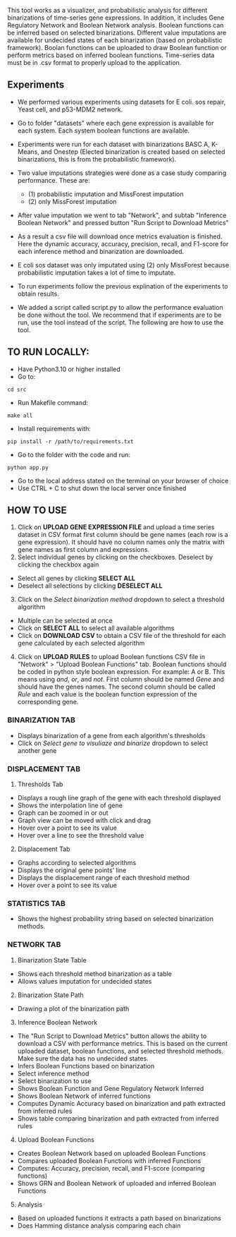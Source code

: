 

This tool works as a visualizer, and probabilistic analysis for different binarizations of time-series gene expressions. In addition, it includes Gene Regulatory Network and Boolean Network analysis. Boolean functions can be inferred based on selected binarizations. Different value imputations are available for undecided states of each binarization (based on probabilistic framework). Boolan functions can be uploaded to draw Boolean function or perform metrics based on inferred boolean functions. Time-series data must be in .csv format to properly upload to the application.

## Experiments

- We performed various experiments using datasets for E coli. sos repair, Yeast cell, and p53-MDM2 network. 
- Go to folder "datasets" where each gene expression is available for each system. Each system boolean functions are available. 
- Experiments were run for each dataset with binarizations BASC A, K-Means, and Onestep (Elected binarization is created based on selected binarizations, this is from the probabilistic framework). 
- Two value imputations strategies were done as a case study comparing performance. These are:
  - (1) probabilistic imputation and MissForest imputation
  - (2) only MissForest imputation
- After value imputation we went to tab "Network", and subtab "Inference Boolean Network" and pressed button "Run Script to Download Metrics"
- As a result a csv file will download once metrics evaluation is finished. Here the dynamic accuracy, accuracy, precision, recall, and F1-score for each inference method and binarization are downloaded. 
- E coli sos dataset was only imputated using (2) only MissForest  because probabilistic imputation takes a lot of time to imputate. 

- To run experiments follow the previous explination of the experiments to obtain results. 
- We added a script called script.py to allow the performance evaluation be done without the tool. We recommend that if experiments are to be run, use the tool instead of the script. The following are how to use the tool. 

## TO RUN LOCALLY:

- Have Python3.10 or higher installed
- Go to:
```
cd src
```
- Run Makefile command:
```
make all
```
- Install requirements with:
```
pip install -r /path/to/requirements.txt
```
- Go to the folder with the code and run:
```
python app.py
```
- Go to the local address stated on the terminal on your
	browser of choice
- Use CTRL + C to shut down the local server once finished

## HOW TO USE

1. Click on **UPLOAD GENE EXPRESSION FILE** and upload a time series dataset in CSV format first column should be gene names (each row is a gene expression). It should have no column names only the matrix with gene names as first column and expressions.
2. Select individual genes by clicking on the checkboxes. Deselect by clicking the checkbox again
  - Select all genes by clicking **SELECT ALL**
  - Deselect all selections by clicking **DESELECT ALL**
3. Click on the *Select binarization method* dropdown to select a threshold algorithm
  - Multiple can be selected at once
  - Click on **SELECT ALL** to select all available algorithms
  - Click on **DOWNLOAD CSV** to obtain a CSV file of the threshold for each gene calculated by
	each selected algorithm
4. Click on **UPLOAD RULES** to upload Boolean functions CSV file in "Network" > "Upload Boolean Functions" tab. Boolean functions should be coded in python style boolean expression. For example: A or B. This means using *and*, *or*, and *not*. First column should be named *Gene* and should have the genes names. The second column should be called *Rule* and each value is the boolean function expression of the corresponding gene. 

### BINARIZATION TAB

 - Displays binarization of a gene from each algorithm's thresholds
 - Click on *Select gene to visuliaze and binarize* dropdown to select another gene

### DISPLACEMENT TAB
 

1. Thresholds Tab
  - Displays a rough line graph of the gene with each threshold displayed
  - Shows the interpolation line of gene
  - Graph can be zoomed in or out
  - Graph view can be moved with click and drag
 - Hover over a point to see its value
 - Hover over a line to see the threshold value
 
2. Displacement Tab
 - Graphs according to selected algorithms
 - Displays the original gene points' line
 - Displays the displacement range of each threshold method
 - Hover over a point to see its value


### STATISTICS TAB

- Shows the highest probability string based on selected binarization methods.

### NETWORK TAB

1. Binarization State Table
- Shows each threshold method binarization as a table
- Allows values imputation for undecided states
2. Binarization State Path
- Drawing a plot of the binarization path
3. Inference Boolean Network
- The "Run Script to Download Metrics" button allows the ability to download a CSV with performance metrics. This is based on the current uploaded dataset, boolean functions, and selected threshold methods. Make sure the data has no undecided states. 
- Infers Boolean Functions based on binarization
- Select inference method
- Select binarization to use
- Shows Boolean Function and Gene Regulatory Network Inferred
- Shows Boolean Network of inferred functions
- Computes Dynamic Accuracy based on binarization and path extracted from inferred rules
- Shows table comparing binarization and path extracted from inferred rules
4. Upload Boolean Functions
- Creates Boolean Network based on uploaded Boolean Functions
- Compares uploaded Boolean Functions with inferred Functions 
- Computes: Accuracy, precision, recall, and F1-score (comparing functions)
- Shows GRN and Boolean Network of uploaded and inferred Boolean Functions
5. Analysis
- Based on uploaded functions it extracts a path based on binarizations
- Does Hamming distance analysis comparing each chain 